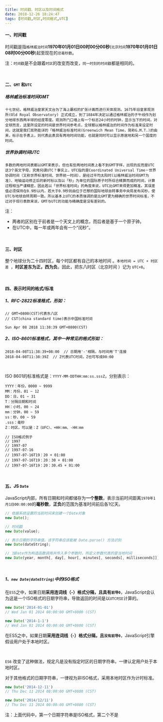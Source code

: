 ```yaml
---
title: 时间戳、时区以及时间格式
date: 2018-12-26 18:24:47
tags: [时间戳,时区,时间格式,UTC]
---
```


#### 一、时间戳

时间戳是指`格林威治时间`**1970年01月01日00时00分00秒**(`北京时间`**1970年01月01日08时00分00秒**)起至现在的`总毫秒数`。 

注：`时间戳`是不会跟着`时区`的改变而改变，`同一时刻的时间戳`都是相同的。

<br/>

<!--more-->

#### 二、`GMT` 和`UTC`

##### 格林威治标准时间GMT 

```
十七世纪，格林威治皇家天文台为了海上霸权的扩张计画而进行天体观测。1675年旧皇家观测所(Old Royal Observatory) 正式成立，到了1884年决定以通过格林威治的子午线作为划分地球东西两半球的经度零度。观测所门口墙上有一个标志24小时的时钟，显示当下的时间，对全球而言，这里所设定的时间是世界时间参考点，全球都以格林威治的时间作为标准来设定时间，这就是我们耳熟能详的「格林威治标准时间(Greenwich Mean Time，简称G.M.T.)的由来，标示在手表上，则代表此表具有两地时间功能，也就是同时可以显示原居地和另一个国度的时间。
```
##### 世界协调时间UTC

```
多数的两地时间表都以GMT来表示，但也有些两地时间表上看不到GMT字样，出现的反而是UTC这3个英文字母，究竟何谓UTC？事实上，UTC指的是Coordinated Universal Time－世界协调时间（又称世界标准时间、世界统一时间），是经过平均太阳时(以格林威治时间GMT为准)、地轴运动修正后的新时标以及以「秒」为单位的国际原子时所综合精算而成的时间，计算过程相当严谨精密，因此若以「世界标准时间」的角度来说，UTC比GMT来得更加精准。其误差值必须保持在0.9秒以内，若大于0.9秒则由位于巴黎的国际地球自转事务中央局发布闰秒，使UTC与地球自转周期一致。所以基本上UTC的本质强调的是比GMT更为精确的世界时间标准，不过对于现行表款来说，GMT与UTC的功能与精确度是没有差别的。
```
注：

- 两者的区别在于前者是一个天文上的概念，而后者是基于一个原子钟。
- 在UTC中，每一年或两年会有一个“闰秒”。

<br/>

#### 三、时区

整个地球分为二十四时区，每个时区都有自己的本地时间 。`本地时间 = UTC + 时区差 `，**时区差东为正，西为负**。因此，把东八时区（北京时间 ）记为 `UTC+8`。

<br/>

#### 四、表示时间的格式/标准

##### 1、RFC-2822标准格式，形如：

```
// GMT+0800(CST)代表东八区
// CST(china standard time)表示中国标准时间

Sun Apr 08 2018 11:38:39 GMT+0800(CST)
```

##### 2、ISO-8601标准格式，其中一种常见的格式形如：

```
2018-04-08T11:38:39+08:00  // 日期用'-'相隔，与时间用'T'连接
2018-04-08T11:38:39Z  // Z代表UTC时间，Z也可写成00:00
```

<br/>

ISO 8601的标准格式是：`YYYY-MM-DDTHH:mm:ss.sssZ`，分别表示：

```
YYYY：年份，0000 ~ 9999
MM：月份，01 ~ 12
DD：日，01 ~ 31
T：分隔日期和时间
HH：小时，00 ~ 24
mm：分钟，00 ~ 59
ss：秒，00 ~ 59
.sss：毫秒
Z：时区，可以是：Z（UFC）、+HH:mm、-HH:mm

// ISO格式例子
// 1997
// 1997-07
// 1997-07-16
// 1997-07-16T19：20 + 01:00
// 1997-07-16T19：20：30 + 01:00
// 1997-07-16T19：20：30.45 + 01:00
```

<br/>

#### 五、JS `Date`

JavaScript内部，所有日期和时间都储存为**一个整数**，表示当前时间距离`1970年1月1日00:00:00`的**毫秒数**，**正负**的范围为基准时间前后各1亿天。 

```javascript
// 依据系统设置的当前时间来创建一个Date对象
new Date();

// 时间戳
new Date(value);

// 表示日期的字符串值。该字符串应该能被 Date.parse() 方法识别
new Date(dateString);

// 当Date作为构造函数调用并传入多个参数时，所定义参数代表的是当地时间
new Date(year, month[, day[, hour[, minutes[, seconds[, milliseconds]]]]]);
```

<br/>

##### 1、`new Date(dateString)`中的ISO格式

在`ES5`之中，如果日期**采用连词线（-）格式分隔，且具有`前导0`**，JavaScript会认为这是一个ISO格式的日期字符串，导致返回的时间是以`UTC时区`计算的。 

```javascript
new Date('2014-01-01')
// Wed Jan 01 2014 08:00:00 GMT+0800 (CST)

new Date('2014-1-1')
// Wed Jan 01 2014 00:00:00 GMT+0800 (CST)
```

在ES5之中，如果日期**采用连词线（-）格式分隔，且`没有前导0`**，JavaScript引擎假设用户处于本地时区。

<br/>

`ES6` 改变了这种做法，规定凡是没有指定时区的日期字符串，一律认定用户处于本地时区。 

对于其他格式的日期字符串，一律视为非ISO格式，采用本地时区作为计时标准。 

```javascript
new Date('2014-12-11')
// Thu Dec 11 2014 08:00:00 GMT+0800 (CST)

new Date('2014/12/11')
// Thu Dec 11 2014 00:00:00 GMT+0800 (CST)
```

注：上面代码中，第一个日期字符串是ISO格式，第二个不是

<br/>